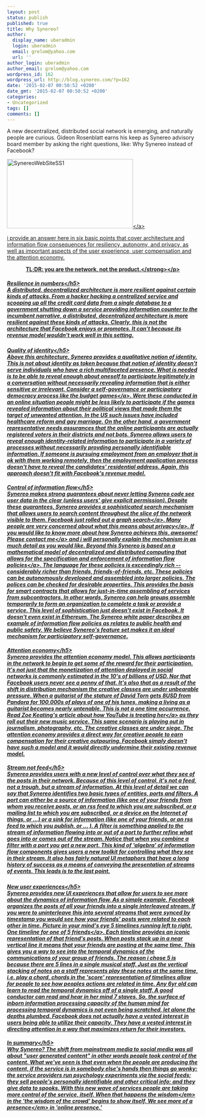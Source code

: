 ```yaml
---
layout: post
status: publish
published: true
title: Why Synereo?
author:
  display_name: uberadmin
  login: uberadmin
  email: grelom@yahoo.com
  url: ''
author_login: uberadmin
author_email: grelom@yahoo.com
wordpress_id: 162
wordpress_url: http://blog.synereo.com/?p=162
date: '2015-02-07 00:50:52 +0200'
date_gmt: '2015-02-07 00:50:52 +0200'
categories:
- Uncategorized
tags: []
comments: []
---
```

<p>A new decentralized, distributed social network is emerging, and naturally people are curious. Gideon Rosenblatt earns his keep as Synereo advisory board member by asking the right questions, like: Why Synereo instead of Facebook?</p>
<p><a href="http:&#47;&#47;blog.synereo.com&#47;wp-content&#47;uploads&#47;2015&#47;02&#47;SynereoWebSiteSS1.jpg"><img class="  wp-image-142 aligncenter" src="http:&#47;&#47;blog.synereo.com&#47;wp-content&#47;uploads&#47;2015&#47;02&#47;SynereoWebSiteSS1-1024x563.jpg" alt="SynereoWebSiteSS1" width="331" height="182" &#47;><&#47;a></p>
<p>i provide an answer here in six basic points that cover architecture and information flow consequences for resiliency, autonomy, and privacy, as well as important aspects of the user experience, user compensation and the attention economy.</p>
<p style="text-align: center;"><strong>TL;DR: you are the network, not the product.<&#47;strong><&#47;p></p>
<h5>Resilience in numbers<&#47;h5><br />
A distributed, decentralized architecture is more resilient against certain kinds of attacks. From a hacker hacking a centralized service and scooping up all the credit card data from a single database to a government shutting down a service providing information counter to the incumbent narrative, a distributed, decentralized architecture is more resilient against these kinds of attacks. Clearly, this is not the architecture that Facebook enjoys or promotes. It can't because its revenue model wouldn't work well in this setting.</p>
<h5>Quality of identity<&#47;h5><br />
Above this architecture, Synereo provides a qualitative notion of identity. This is not about identity as token because that notion of identity doesn't serve individuals who have a rich multifaceted presence. What is needed is to be able to reveal enough about oneself to participate legitimately in a conversation without necessarily revealing information that is either sensitive or irrelevant. Consider a self-governance or participatory democracy process like <a href="http:&#47;&#47;conteneo.co&#47;san-jose-residents-play-4th-annual-budget-games&#47;">the budget games<&#47;a>. Were these conducted in an online situation people might be less likely to participate if the games revealed information about their political views that made them the target of unwanted attention. In the US such issues have included healthcare reform and gay marriage. On the other hand, a government representative needs assurances that the online participants are actually registered voters in their districts and not bots. Synereo allows users to reveal enough identity-related information to participate in a variety of processes without necessarily provding personally identifiable information. If someone is pursuing employment from an employer that is ok with them working remotely, then the employment application process doesn't have to reveal the candidates' residential address. Again, this approach doesn't fit with Facebook's revenue model.</p>
<h5>Control of information flow<&#47;h5><br />
Synereo makes strong guarantees about never letting Synereo code see user data in the clear (unless users' give explicit permission). Despite these guarantees, Synereo provides a sophisticated search mechanism that allows users to search content throughout the slice of the network visible to them. <a href="https:&#47;&#47;www.facebook.com&#47;graphsearcher">Facebook just rolled out a graph search<&#47;a>. <a href="http:&#47;&#47;www.wordstream.com&#47;blog&#47;ws&#47;2013&#47;10&#47;24&#47;">Many people are very concerned about what this means about privacy<&#47;a>. If you would like to know more about how Synereo achieves this, awesome! Please <a href="mailto:&#47;&#47;greg@synereo.com">contact me<&#47;a> and i will personally explain the mechanism in as much detail as you would like. Beyond this <a href="http:&#47;&#47;ctp.di.fct.unl.pt&#47;SLMC&#47;">Synereo is based on a mathematical model of decentralized and distributed computing that allows for the specification and enforcement of information flow policies<&#47;a>. The language for these policies is exceedingly rich -- considerably richer than friends, friends-of-friends, etc. These policies can be autonomously developed and assembled into larger policies. The polices can be checked for desirable properties. This provides the basis for smart contracts that allows for just-in-time assembling of services from subcontractors. In other words, Synereo can help groups assemble temporarily to form an organization to complete a task or provide a service. This level of sophistication just doesn't exist in Facebook. It doesn't even exist in Ethereum. The Synereo white paper describes an example of information flow policies as relates to public health and public safety. We believe Synereo's feature set makes it an ideal mechanism for participatory self-governance.</p>
<h5>Attention economy<&#47;h5><br />
Synereo provides the attention economy model. This allows participants in the network to begin to get some of the reward for their participation. It's not just that the monetization of attention deployed in social networks is commonly estimated in the 10's of billions of USD. Nor that Facebook users never see a penny of that. It's also that as a result of the shift in distribution mechanism the creative classes are under unbearable pressure. When a guitarist of the stature of David Torn gets 8USD from Pandora for 100,000s of plays of one of his tunes, making a living as a guitarist becomes nearly untenable. This is not a one time occurrence. Read <a href="http:&#47;&#47;zoekeating.tumblr.com&#47;post&#47;108898194009&#47;what-should-i-do-about-youtube">Zoe Keating's article about how YouTube is treating her<&#47;a> as they roll out their new music service. This same scenario is playing out in journalism, photography, etc. The creative classes are under siege. The attention economy provides a direct way for creative people to earn compensation for their creative outpouring. Facebook simply doesn't have such a model and it would directly undermine their existing revenue model.</p>
<h5>Stream not feed<&#47;h5><br />
Synereo provides users with a new level of control over what they see of the posts in their network. Because of this level of control, it's not a feed, not a trough, but a stream of information. At this level of detail we can say that Synereo identifies two basic types of entities, ports and filters. A port can either be a source of information (like one of your friends from whom you receive posts, or an rss feed to which you are subscribed, or a mailing list to which you are subscribed, or a device on the Internet of things, or ...) or a sink for information (like one of your friends, or an rss feed to which you publish, or ... ). A filter is something applied to the stream of information flowing into or out of a port to further refine what goes into or comes out of the stream. Notice that when you combine a filter with a port you get a new port. This kind of 'algebra' of information flow components gives users a new toolkit for controlling what they see in their stream. It also has fairly natural UI metaphors that have a long history of success as a means of conveying the presentation of streams of events. This leads is to the last point.</p>
<h5>New user experiences<&#47;h5><br />
Synereo provides new UI experiences that allow for users to see more about the dynamics of information flow. As a simple example, Facebook organizes the posts of all your friends into a single interleaved stream. If you were to uninterleave this into several streams that were synced by timestamp you would see how your friends' posts were related to each other in time. <a href="https:&#47;&#47;www.google.com&#47;url?sa=t&amp;rct=j&amp;q=&amp;esrc=s&amp;source=web&amp;cd=7&amp;ved=0CEMQtwIwBg&amp;url=http%3A%2F%2Fwww.youtube.com%2Fwatch%3Fv%3DCjSr9Iui1ko&amp;ei=DFnVVMjbKcKtogS3m4GQBg&amp;usg=AFQjCNG5WBNQqVeWSkJYrD_wyqgpKXW6JA&amp;sig2=44adMKqQWhtbFDoIR0-9SQ&amp;bvm=bv.85464276,d.cGU">Picture in your mind's eye 5 timelines running left to right. One timeline for one of 5 friends<&#47;a>. Each timeline provides an iconic representation of that friend's posts. When posts stack up in a near vertical line it means that your friends are posting at the same time. This gives you a way to see into the temporal dynamics of the communications of your group of friends. The reason i chose 5 is because there are 5 lines in a single musical staff. Just as the vertical stacking of notes on a staff represents play these notes at the same time, i.e. play a chord, chords in the 'score' representation of timelines allow for people to see how peoples actions are related in time. Any 6yr old can learn to read the temporal dynamics off of a single staff. A good conductor can read and hear in her mind 7 staves. So, the surface of inborn information processing capacity of the human mind for processing temporal dynamics is not even being scratched, let alone the depths plumbed. Facebook does not actually have a vested interest in users being able to utilize their capacity. They have a vested interest in directing attention in a way that maximizes return for their investors.</p>
<h5>In summary<&#47;h5><br />
Why Synereo? The shift from mainstream media to social media was all about "user generated content" in other words people took control of the content. What we've seen is that even when the people are producing the content, if the service is in somebody else's hands then things go wonky: the service providers run psychology experiments via the social feeds; they sell people's personally identifiable and other critical info; and they give data to spooks. With this new wave of services people are taking more control of the service, itself. When that happens the <em>wisdom<&#47;em> in the 'the wisdom of the crowd' begins to show itself. We see more of a <em>presence<&#47;em> in 'online presence.'</p>
